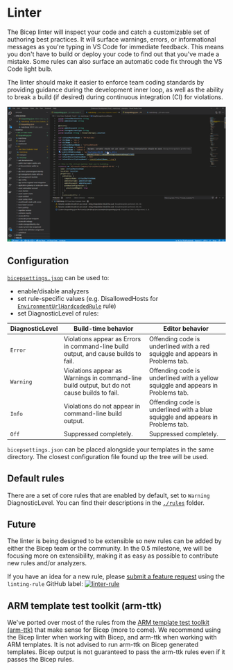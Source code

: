 # Linter

The Bicep linter will inspect your code and catch a customizable set of authoring best practices. It will surface warnings, errors, or informational messages as you're typing in VS Code for immediate feedback. This means you don't have to build or deploy your code to find out that you've made a mistake. Some rules can also surface an automatic code fix through the VS Code light bulb. 

The linter should make it easier to enforce team coding standards by providing guidance during the development inner loop, as well as the ability to break a build (if desired) during continuous integration (CI) for violations.

![linter demo](./images/linter.gif)

## Configuration

[`bicepsettings.json`](./src/Bicep.Core/Configuration/bicepsettings.json) can be used to:

- enable/disable analyzers
- set rule-specific values (e.g. DisallowedHosts for [`EnvironmentUrlHardcodedRule`](./rules/EnvironmentUrlHardcodedRule.md) rule)
- set DiagnosticLevel of rules:

| **DiagnosticLevel**  | **Build-time behavior** | **Editor behavior** |
|--|--|--|
| `Error` | Violations appear as Errors in command-line build output, and cause builds to fail. | Offending code is underlined with a red squiggle and appears in Problems tab. |
| `Warning` | Violations appear as Warnings in command-line build output, but do not cause builds to fail. | Offending code is underlined with a yellow squiggle and appears in Problems tab. |
| `Info` | Violations do not appear in command-line build output. | Offending code is underlined with a blue squiggle and appears in Problems tab. |
| `Off` | Suppressed completely. | Suppressed completely. |

`bicepsettings.json` can be placed alongside your templates in the same directory. The closest configuration file found up the tree will be used.

## Default rules

There are a set of core rules that are enabled by default, set to `Warning` DiagnosticLevel. You can find their descriptions in the [`./rules`](./rules) folder.

## Future

The linter is being designed to be extensible so new rules can be added by either the Bicep team or the community. In the 0.5 milestone, we will be focusing more on extensibility, making it as easy as possible to contribute new rules and/or analyzers.

If you have an idea for a new rule, please [submit a feature request](https://github.com/Azure/bicep/issues/new/choose) using the ```linting-rule``` GitHub label: [![linter-rule](https://img.shields.io/github/issues/Azure/Bicep/linting-rule?color=important&label=linting-rule)](https://github.com/Azure/Bicep/issues?q=is%3Aissue+is%3Aopen+label%3A%22linting-rule%22)

## ARM template test toolkit (arm-ttk)

We've ported over most of the rules from the [ARM template test toolkit (arm-ttk)](https://docs.microsoft.com/azure/azure-resource-manager/templates/test-toolkit) that make sense for Bicep (more to come). We recommend using the Bicep linter when working with Bicep, and arm-ttk when working with ARM templates. It is not advised to run arm-ttk on Bicep generated templates. Bicep output is not guaranteed to pass the arm-ttk rules even if it passes the Bicep rules.
